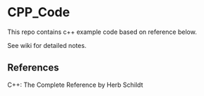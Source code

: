 # CPP_Code

This repo contains c++ example code based on reference below.

See wiki for detailed notes.

## References
C++: The Complete Reference by Herb Schildt
